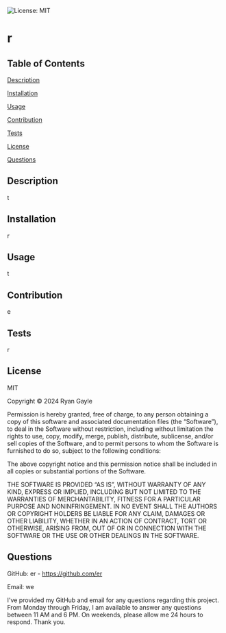 ![License: MIT](https://img.shields.io/badge/License-MIT-yellow.svg)
# r

## Table of Contents

[Description](#Description)

[Installation](#Installation)

[Usage](#Usage)

[Contribution](#Contribution)

[Tests](#Tests)

[License](#License)

[Questions](#Questions)


## Description
t

 ## Installation
r

 ## Usage
t

 ## Contribution
 e

 ## Tests
 r

 ## License
 MIT

 Copyright © 2024 Ryan Gayle



Permission is hereby granted, free of charge, to any person obtaining a copy of this software and associated documentation files (the “Software”), to deal in the Software without restriction, including without limitation the rights to use, copy, modify, merge, publish, distribute, sublicense, and/or sell copies of the Software, and to permit persons to whom the Software is furnished to do so, subject to the following conditions:

The above copyright notice and this permission notice shall be included in all copies or substantial portions of the Software.

THE SOFTWARE IS PROVIDED “AS IS”, WITHOUT WARRANTY OF ANY KIND, EXPRESS OR IMPLIED, INCLUDING BUT NOT LIMITED TO THE WARRANTIES OF MERCHANTABILITY, FITNESS FOR A PARTICULAR PURPOSE AND NONINFRINGEMENT. IN NO EVENT SHALL THE AUTHORS OR COPYRIGHT HOLDERS BE LIABLE FOR ANY CLAIM, DAMAGES OR OTHER LIABILITY, WHETHER IN AN ACTION OF CONTRACT, TORT OR OTHERWISE, ARISING FROM, OUT OF OR IN CONNECTION WITH THE SOFTWARE OR THE USE OR OTHER DEALINGS IN THE SOFTWARE.

 ## Questions
 GitHub: er - https://github.com/er

 Email: we

 I've provided my GitHub and email for any questions regarding this project. From Monday through Friday, I am available to answer any questions between 11 AM and 6 PM. On weekends, please allow me 24 hours to respond. Thank you.